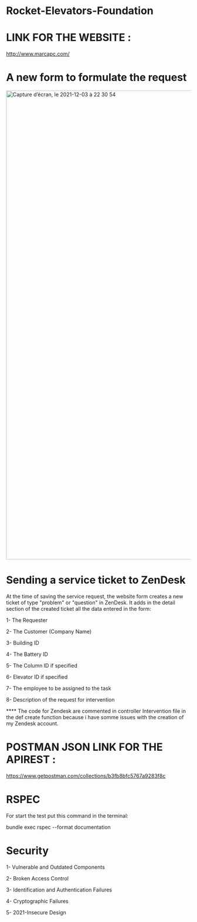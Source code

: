# Rocket-Elevators-Foundation

# LINK FOR THE WEBSITE : 

http://www.marcapc.com/


# A new form to formulate the request

<img width="1280" alt="Capture d’écran, le 2021-12-03 à 22 30 54" src="https://user-images.githubusercontent.com/91087569/144695357-4b3ca8f3-8667-40b0-b5e4-b470c68cc9cf.png">


# Sending a service ticket to ZenDesk

At the time of saving the service request, the website form creates a new ticket of type "problem" or "question" in ZenDesk. It adds in the detail section of the created ticket all the data entered in the form:

1- The Requester

2- The Customer (Company Name)

3- Building ID

4- The Battery ID

5- The Column ID if specified

6- Elevator ID if specified

7- The employee to be assigned to the task

8- Description of the request for intervention

**** The code for Zendesk are commented in controller Intervention file in the def create function because i have somme issues with the creation of my Zendesk account.

# POSTMAN JSON LINK FOR THE APIREST : 

https://www.getpostman.com/collections/b3fb8bfc5767a9283f8c

# RSPEC

For start the test put this command in the terminal:

bundle exec rspec --format documentation 

# Security 

1- Vulnerable and Outdated Components

2- Broken Access Control 

3- Identification and Authentication Failures 

4- Cryptographic Failures

5- 2021-Insecure Design


